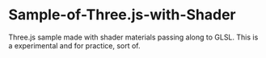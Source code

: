 # Sample-of-Three.js-with-Shader
Three.js sample made with shader materials passing along to GLSL. This is a experimental and for practice, sort of.
